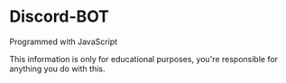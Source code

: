 # Discord-BOT

Programmed with JavaScript

This information is only for educational purposes, you're responsible for anything you do with this.
